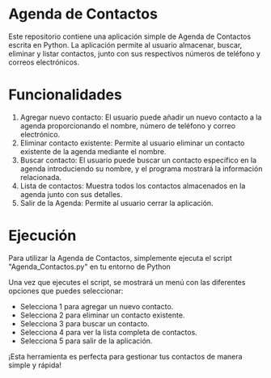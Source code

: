 # Agenda de Contactos

Este repositorio contiene una aplicación simple de Agenda de Contactos escrita en Python. La aplicación permite al usuario almacenar, buscar, eliminar y listar contactos, junto con sus respectivos números de teléfono y correos electrónicos.

# Funcionalidades
1. Agregar nuevo contacto: El usuario puede añadir un nuevo contacto a la agenda proporcionando el nombre, número de teléfono y correo electrónico.
2. Eliminar contacto existente: Permite al usuario eliminar un contacto existente de la agenda mediante el nombre.
3. Buscar contacto: El usuario puede buscar un contacto específico en la agenda introduciendo su nombre, y el programa mostrará la información relacionada.
4. Lista de contactos: Muestra todos los contactos almacenados en la agenda junto con sus detalles.
5. Salir de la Agenda: Permite al usuario cerrar la aplicación.
 
# Ejecución
Para utilizar la Agenda de Contactos, simplemente ejecuta el script "Agenda_Contactos.py" en tu entorno de Python

Una vez que ejecutes el script, se mostrará un menú con las diferentes opciones que puedes seleccionar:

- Selecciona 1 para agregar un nuevo contacto.
- Selecciona 2 para eliminar un contacto existente.
- Selecciona 3 para buscar un contacto.
- Selecciona 4 para ver la lista completa de contactos.
- Selecciona 5 para salir de la aplicación.

¡Esta herramienta es perfecta para gestionar tus contactos de manera simple y rápida!
